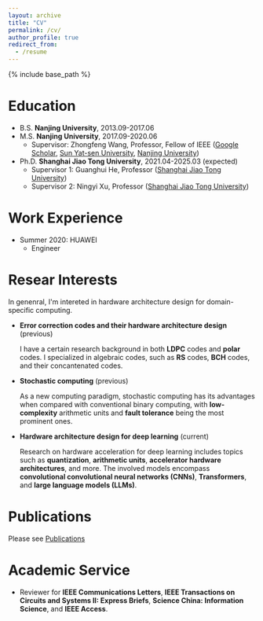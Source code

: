 ```yaml
---
layout: archive
title: "CV"
permalink: /cv/
author_profile: true
redirect_from:
  - /resume
---
```


{% include base_path %}

Education
======
* B.S. **Nanjing University**, 2013.09-2017.06
* M.S. **Nanjing University**, 2017.09-2020.06
  * Supervisor: Zhongfeng Wang, Professor, Fellow of IEEE ([Google Scholar](https://scholar.google.com/citations?user=faC-qekAAAAJ&hl=zh-CN), [Sun Yat-sen University](https://ese.nju.edu.cn/wzf_24054/list.htm), [Nanjing University](https://ese.nju.edu.cn/wzf_24054/list.htm))
* Ph.D. **Shanghai Jiao Tong University**, 2021.04-2025.03 (expected)
  * Supervisor 1: Guanghui He, Professor ([Shanghai Jiao Tong University](https://dmne.sjtu.edu.cn/dmne/faculty/heguanghui/))
  * Supervisor 2: Ningyi Xu, Professor ([Shanghai Jiao Tong University](http://www.qingyuan.sjtu.edu.cn/a/xu-ning-yi-1.html))

Work Experience
======
* Summer 2020: HUAWEI
  * Engineer
  
Resear Interests
======
In genenral, I'm intereted in hardware architecture design for domain-specific computing.

* **Error correction codes and their hardware architecture design** (previous)
  
  I have a certain research background in both **LDPC** codes and **polar** codes. I specialized in algebraic codes, such as **RS** codes, **BCH** codes, and their concantenated codes.
* **Stochastic computing** (previous)

  As a new computing paradigm, stochastic computing has its advantages when compared with conventional binary computing, with **low-complexity** arithmetic units and **fault tolerance** being the most prominent ones.
* **Hardware architecture design for deep learning** (current)

  Research on hardware acceleration for deep learning includes topics such as **quantization**, **arithmetic units**, **accelerator hardware architectures**, and more. The involved models encompass **convolutional convolutional neural networks (CNNs)**, **Transformers**, and **large language models (LLMs)**.

Publications
======
Please see [Publications](/publications/)
  
Academic Service
======
* Reviewer for **IEEE Communications Letters**, **IEEE Transactions on Circuits and Systems II: Express Briefs**, **Science China: Information Science**, and **IEEE Access**.
